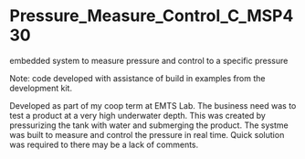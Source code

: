 # Pressure_Measure_Control_C_MSP430
 embedded system to measure pressure and control to a specific pressure

Note: code developed with assistance of build in examples from the development kit.

Developed as part of my coop term at EMTS Lab. 
The business need was to test a product at a very high underwater depth. This was created by pressurizing the tank with water and submerging the product.
The systme was built to measure and control the pressure in real time. Quick solution was required to there may be a lack of comments.
